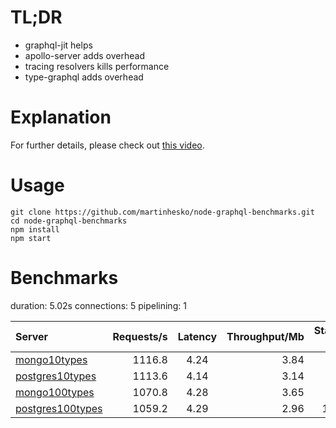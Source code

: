 # TL;DR

- graphql-jit helps
- apollo-server adds overhead
- tracing resolvers kills performance
- type-graphql adds overhead

# Explanation

For further details, please check out [this video](https://www.youtube.com/watch?v=JbV7MCeEPb8).

# Usage

```
git clone https://github.com/martinhesko/node-graphql-benchmarks.git 
cd node-graphql-benchmarks
npm install
npm start
```

# Benchmarks
duration: 5.02s
connections: 5
pipelining: 1

| Server                                                                                                                            | Requests/s | Latency | Throughput/Mb | Startup time |
| :--                                                                                                                               | --:        | :-:     | --:           | --:          |
| [mongo10types](https://github.com/martinhesko/node-graphql-benchmarks/tree/master/benchmarks/mongo10types.js)                     | 1116.8     | 4.24    | 3.84          | 4.17         |
| [postgres10types](https://github.com/martinhesko/node-graphql-benchmarks/tree/master/benchmarks/postgres10types.js)               | 1113.6     | 4.14    | 3.14          | 3.04         |
| [mongo100types](https://github.com/martinhesko/node-graphql-benchmarks/tree/master/benchmarks/mongo100types.js)                   | 1070.8     | 4.28    | 3.65          | 9.85         |
| [postgres100types](https://github.com/martinhesko/node-graphql-benchmarks/tree/master/benchmarks/postgres100types.js)             | 1059.2     | 4.29    | 2.96          | 10.16        |

